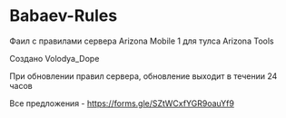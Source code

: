 # Babaev-Rules
Фаил с правилами сервера Arizona Mobile 1 для тулса Arizona Tools

Создано Volodya_Dope

При обновлении правил сервера, обновление выходит в течении 24 часов

Все предложения - https://forms.gle/SZtWCxfYGR9oauYf9
